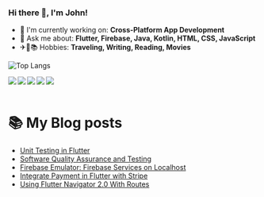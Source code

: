 ### Hi there 👋, I'm John!

- 🔭 I'm currently working on: **Cross-Platform App Development**
- 💬 Ask me about: **Flutter, Firebase, Java, Kotlin, HTML, CSS, JavaScript**
- ✈📝📚 Hobbies: **Traveling, Writing, Reading, Movies**

![Top Langs](https://github-readme-stats.vercel.app/api/top-langs/?username=iamikay&layout=compact)

<img  align="left" src= "https://img.shields.io/badge/dart-%230175C2.svg?style=for-the-badge&logo=dart&logoColor=white"/>
<img align="left" src= "https://img.shields.io/badge/kotlin-%237F52FF.svg?style=for-the-badge&logo=kotlin&logoColor=white"/>
<img align="left" src= "https://img.shields.io/badge/html5-%23E34F26.svg?style=for-the-badge&logo=html5&logoColor=white"/>
<img align="left" src= "https://img.shields.io/badge/css3-%231572B6.svg?style=for-the-badge&logo=css3&logoColor=white"/>
<img align="left" src= "https://img.shields.io/badge/javascript-%23323330.svg?style=for-the-badge&logo=javascript&logoColor=%23F7DF1E"/>

<br/>
<br/>


# 📚 My Blog posts
<!-- BLOG-POST-LIST:START -->
- [Unit Testing in Flutter](https://medium.com/@Ikay_codes/unit-testing-in-flutter-19dea7214c7b?source=rss-ff4e1bb5224e------2)
- [Software Quality Assurance and Testing](https://medium.com/@Ikay_codes/software-quality-assurance-and-testing-c1a4ce102246?source=rss-ff4e1bb5224e------2)
- [Firebase Emulator: Firebase Services on Localhost](https://medium.com/firebase-developers/firebase-emulator-firebase-services-on-localhost-b2105e8d3787?source=rss-ff4e1bb5224e------2)
- [Integrate Payment in Flutter with Stripe](https://medium.com/@Ikay_codes/integrate-payment-in-flutter-with-stripe-13e96fdc2e9e?source=rss-ff4e1bb5224e------2)
- [Using Flutter Navigator 2.0 With Routes](https://medium.com/@Ikay_codes/using-flutter-navigator-2-0-with-routes-1e8b2dcb0e84?source=rss-ff4e1bb5224e------2)
<!-- BLOG-POST-LIST:END -->
